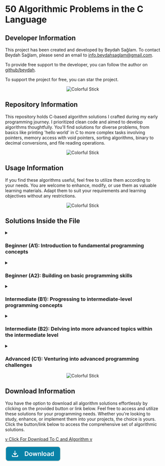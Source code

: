 # 50 Algorithmic Problems in the C Language

## Developer Information

This project has been created and developed by Beydah Sağlam. To contact Beydah Sağlam, please send an email to [info.beydahsaglam@gmail.com](mailto:info.beydahsaglam@gmail.com).

To provide free support to the developer, you can follow the author on <a href="https://github.com/beydah" target="blank">github/beydah</a>.

To support the project for free, you can star the project.

<div style="text-align:center;">
    <img src="https://i.imgur.com/waxVImv.png" alt="Colorful Stick">
</div>

## Repository Information

This repository holds C-based algorithm solutions I crafted during my early programming journey. I prioritized clean code and aimed to develop algorithms thoughtfully. You'll find solutions for diverse problems, from basics like printing 'hello world' in C to more complex tasks involving pointers, memory access with void pointers, sorting algorithms, binary to decimal conversions, and file reading operations.

<div style="text-align:center;">
    <img src="https://i.imgur.com/waxVImv.png" alt="Colorful Stick">
</div>

## Usage Information

If you find these algorithms useful, feel free to utilize them according to your needs. You are welcome to enhance, modify, or use them as valuable learning materials. Adapt them to suit your requirements and learning objectives without any restrictions.

<div style="text-align:center;">
    <img src="https://i.imgur.com/waxVImv.png" alt="Colorful Stick">
</div>

## Solutions Inside the File

<details>
  <summary><h3>Beginner (A1): Introduction to fundamental programming concepts</h3></summary>
  <ol>
    <li>Hello World</li>
    <li>Check Even</li>
    <li>Fibonacci Series</li>
    <li>Prime Series</li>
    <li>Other...</li>
  </ol>
</details>

<details>
  <summary><h3>Beginner (A2): Building on basic programming skills</h3></summary>
    <ol>
    <li>Multiplication Table</li>
    <li>is Prime</li>
    <li>Two Number GCD</li>
    <li>Two Number LCM</li>
    <li>Other...</li>
  </ol>
</details>

<details>
  <summary><h3>Intermediate (B1): Progressing to intermediate-level programming concepts</h3></summary>
    <ol>
    <li>Size of Types</li>
    <li>Binary To Decimal</li>
    <li>Decimal To Hexadecimal</li>
    <li>ASCII Number</li>
    <li>Other...</li>
  </ol>
</details>

<details>
  <summary><h3>Intermediate (B2): Delving into more advanced topics within the intermediate level</h3></summary>
    <ol>
    <li>Array Length</li>
    <li>Array Sum</li>
    <li>Pointer Address</li>
    <li>Data Address</li>
    <li>Other...</li>
  </ol>
</details>

<details>
  <summary><h3>Advanced (C1): Venturing into advanced programming challenges</h3></summary>
    <ol>
    <li>Reverse With Pointer</li>
    <li>Bubble Sort</li>
    <li>Quick Sort</li>
    <li>File Reader</li>
    <li>Other...</li>
  </ol>
</details>

<div style="text-align:center;">
    <img src="https://i.imgur.com/waxVImv.png" alt="Colorful Stick">
</div>

## Download Information

You have the option to download all algorithm solutions effortlessly by clicking on the provided button or link below. Feel free to access and utilize these solutions for your programming needs. Whether you're looking to study, enhance, or implement them into your projects, the choice is yours. Click the button/link below to access the comprehensive set of algorithmic solutions.

[v Click For Download To C and Algorithm v](https://github.com/beydah/C-and-Algorithm/archive/refs/heads/main.zip)

<div>
    <a href="https://github.com/beydah/C-and-Algorithm/archive/refs/heads/main.zip">
        <img src="https://raw.githubusercontent.com/beydah/asset/main/button/download_focus.png" height="50">
    </a>
</div>

